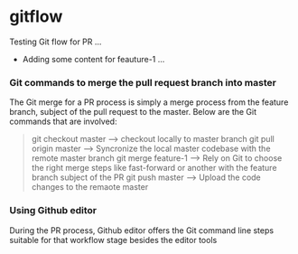 # gitflow
Testing Git flow for PR ...
- Adding some content for feauture-1 ...

### Git commands to merge the pull request branch into master
The Git merge for a PR process is simply a merge process from the feature branch, subject of the pull request to the master.
Below are the Git commands that are involved:

> git checkout master --> checkout locally to master branch
> git pull origin master --> Syncronize the local master codebase with the remote master branch
> git merge feature-1 --> Rely on Git to choose the right merge steps like fast-forward or another with the feature branch subject of the PR
> git push master --> Upload the code changes to the remaote master

### Using Github editor
During the PR process, Github editor offers the Git command line steps suitable for that workflow stage besides the editor tools

